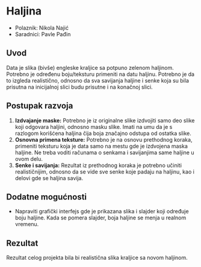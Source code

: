 # Haljina

- Polaznik: Nikola Najić
- Saradnici: Pavle Pađin

## Uvod

Data je slika (bivše) engleske kraljice sa potpuno zelenom haljinom.
Potrebno je određenu boju/teksturu primeniti na datu haljinu. Potrebno
je da to izgleda realistično, odnosno da sva savijanja haljine i senke
koja su bila prisutna na inicijalnoj slici budu prisutne i na konačnoj
slici.

## Postupak razvoja

1.  **Izdvajanje maske:** Potrebno je iz originalne slike izdvojiti samo deo slike koji odgovara haljini, odnosno masku slike. Imati na umu da je s razlogom korišćena haljina čija boja značajno odstupa od ostatka slike.
2.  **Osnovna primena teksture:** Potrebno je na osnovu prethodnog koraka, primeniti teksturu koja je data samo na mestu gde je izdvojena maska haljine. Ne treba voditi računama o senkama i savijanjima same haljine u ovom delu.
3.  **Senke i savijanja:** Rezultat iz prethodnog koraka je potrebno učiniti realističnijim, odnosno da se vide sve senke koje padaju na haljinu, kao i delovi gde se haljina savija.

## Dodatne mogućnosti

- Napraviti grafički interfejs gde je prikazana slika i slajder koji određuje boju haljine. Kada se pomera slajder, boja haljine se menja u realnom vremenu.

## Rezultat

Rezultat celog projekta bila bi realistična slika kraljice sa novom
haljinom.
